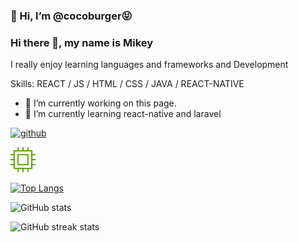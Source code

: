 ### 👋 Hi, I’m @cocoburger😝

 ### Hi there 👋, my name is Mikey
I really enjoy learning languages and frameworks and Development

Skills:  REACT / JS / HTML / CSS / JAVA / REACT-NATIVE

- 🔭 I’m currently working on this page. 
- 🌱 I’m currently learning react-native and laravel 


[<img src='https://cdn.jsdelivr.net/npm/simple-icons@3.0.1/icons/github.svg' alt='github' height='40'>](https://github.com/cocoburger)  

<a href='https://docs.github.com/en/developers'><img src='https://raw.githubusercontent.com/acervenky/animated-github-badges/master/assets/devbadge.gif' width='40' height='40'></a> 

[![Top Langs](https://github-readme-stats.vercel.app/api/top-langs/?username=cocoburger)](https://github.com/anuraghazra/github-readme-stats)

![GitHub stats](https://github-readme-stats.vercel.app/api?username=cocoburger&show_icons=true)  

![GitHub streak stats](https://github-readme-streak-stats.herokuapp.com/?user=cocoburger)  

